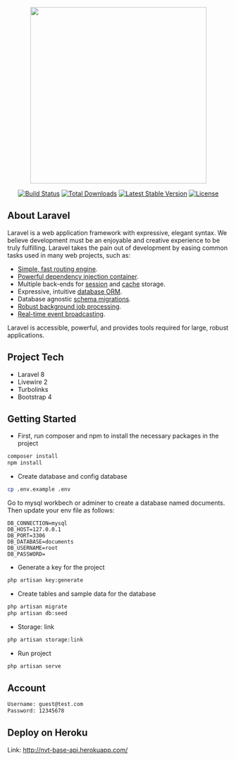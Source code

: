 <p align="center"><a href="https://laravel.com" target="_blank"><img src="https://raw.githubusercontent.com/laravel/art/master/logo-lockup/5%20SVG/2%20CMYK/1%20Full%20Color/laravel-logolockup-cmyk-red.svg" width="400"></a></p>

<p align="center">
<a href="https://travis-ci.org/laravel/framework"><img src="https://travis-ci.org/laravel/framework.svg" alt="Build Status"></a>
<a href="https://packagist.org/packages/laravel/framework"><img src="https://img.shields.io/packagist/dt/laravel/framework" alt="Total Downloads"></a>
<a href="https://packagist.org/packages/laravel/framework"><img src="https://img.shields.io/packagist/v/laravel/framework" alt="Latest Stable Version"></a>
<a href="https://packagist.org/packages/laravel/framework"><img src="https://img.shields.io/packagist/l/laravel/framework" alt="License"></a>
</p>

## About Laravel

Laravel is a web application framework with expressive, elegant syntax. We believe development must be an enjoyable and creative experience to be truly fulfilling. Laravel takes the pain out of development by easing common tasks used in many web projects, such as:

- [Simple, fast routing engine](https://laravel.com/docs/routing).
- [Powerful dependency injection container](https://laravel.com/docs/container).
- Multiple back-ends for [session](https://laravel.com/docs/session) and [cache](https://laravel.com/docs/cache) storage.
- Expressive, intuitive [database ORM](https://laravel.com/docs/eloquent).
- Database agnostic [schema migrations](https://laravel.com/docs/migrations).
- [Robust background job processing](https://laravel.com/docs/queues).
- [Real-time event broadcasting](https://laravel.com/docs/broadcasting).

Laravel is accessible, powerful, and provides tools required for large, robust applications.

## Project Tech

- Laravel 8
- Livewire 2
- Turbolinks
- Bootstrap 4

## Getting Started

- First, run composer and npm to install the necessary packages in the project
```bash
composer install
npm install
```

- Create database and config database
```bash
cp .env.example .env
```
Go to mysql workbech or adminer to create a database named documents. Then update your env file as follows:
```
DB_CONNECTION=mysql
DB_HOST=127.0.0.1
DB_PORT=3306
DB_DATABASE=documents
DB_USERNAME=root
DB_PASSWORD=
```

- Generate a key for the project
```bash
php artisan key:generate
```

- Create tables and sample data for the database
```bash
php artisan migrate
php artisan db:seed
```

- Storage: link
```bash
php artisan storage:link
```

- Run project
```bash
php artisan serve
```

## Account
```bash
Username: guest@test.com
Password: 12345678
```

## Deploy on Heroku
Link: http://nvt-base-api.herokuapp.com/